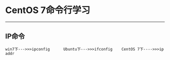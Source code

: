 # CentOS 7命令行学习

***
## IP命令
```
win7下--->>>ipconfig      Ubuntu下--->>>ifconfig    CentOS 7下---->>>ip addr

```

